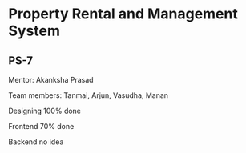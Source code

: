 # Property Rental and Management System

## PS-7

Mentor: Akanksha Prasad

Team members: Tanmai, Arjun, Vasudha, Manan

Designing 100% done

Frontend 70% done

Backend no idea
